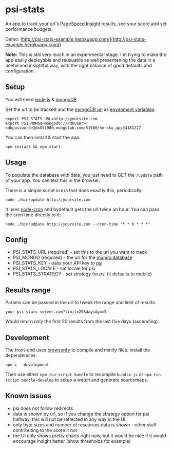 # psi-stats

An app to track your url's [PageSpeed Insight](https://developers.google.com/speed/pagespeed/insights/) results, see your score and set performance budgets.

Demo: [http://psi-stats-example.herokuapp.com/](http://psi-stats-example.herokuapp.com/)

**Note:**
This is still very much in an experimental stage. I'm trying to make the app easily deployable and reusuable as well presentening the data in a useful and insightful way, with the right balance of good defaults and configuration.

## Setup

You will need [node.js](http://nodejs.org/) & [mongoDB](http://www.mongodb.org/).

Set the url to be tracked and the [mongoDB uri](http://mongoosejs.com/docs/connections.html) as [enviroment variables](#config):

```
export PSI_STATS_URL=http://yoursite.com
export PSI_MONGO=mongodb://<dbuser>:<dbpassword>@ds051980.mongolab.com:51980/heroku_app34181227
```

You can then install & start the app:

```
npm install && npm start
```

## Usage

To populate the database with data, you just need to GET the `/update` path of your app. You can test this in the browser.

There is a simple script in `bin` that does exactly this, periodically:

```
node ./bin/update http://yoursite.com
```

It uses [node-cron](https://github.com/ncb000gt/node-cron) and bydefault gets the url twice an hour. You can pass the cron time directly to it:

```
node ./bin/udpate http://yoursite.com --cron-time "* * 6 * * *"
```

## Config

- PSI_STATS_URL (required) - set this to the url you want to track
- PSI_MONGO (required) - the uri for the [mongo database](http://mongoosejs.com/docs/connections.html)
- PSI_STATS_KEY - pass your API key to [psi](https://github.com/addyosmani/psi/)
- PSI_STATS_LOCALE - set locale for psi
- PSI_STATS_STRATEGY - set strategy for psi (it defaults to mobile)

## Results range

Params can be passed in the url to tweak the range and limit of results:

```
your-psi-stats-server.com?limit=20&daysAgo=5
```

Would return only the first 20 results from the last five days (ascending).

## Development

The front-end uses [browserify](http://browserify.org/) to compile and minify files. Install the dependencies:

```
npm i --development
```

Then use either `npm run-script bundle` to recompile `bundle.js` or `npm run-script bundle-develop` to setup a watch and generate sourcemaps.


## Known issues

- psi does not follow redirects
- data is shown by url, so if you change the strategy option for psi haflway, this will not be reflected in any way in the UI
- only byte sizes and number of resources data is shown - other stuff contributing to the score it not
- the UI only shows pretty charts right now, but it would be nice if it would encourage insight better (show thresholds for example)
